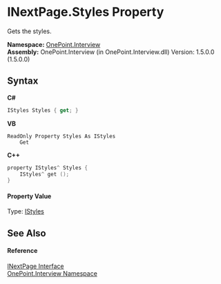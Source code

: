 # INextPage.Styles Property 
 

Gets the styles.

**Namespace:**&nbsp;<a href="N_OnePoint_Interview">OnePoint.Interview</a><br />**Assembly:**&nbsp;OnePoint.Interview (in OnePoint.Interview.dll) Version: 1.5.0.0 (1.5.0.0)

## Syntax

**C#**<br />
``` C#
IStyles Styles { get; }
```

**VB**<br />
``` VB
ReadOnly Property Styles As IStyles
	Get
```

**C++**<br />
``` C++
property IStyles^ Styles {
	IStyles^ get ();
}
```


#### Property Value
Type: <a href="T_OnePoint_Interview_IStyles">IStyles</a>

## See Also


#### Reference
<a href="T_OnePoint_Interview_INextPage">INextPage Interface</a><br /><a href="N_OnePoint_Interview">OnePoint.Interview Namespace</a><br />